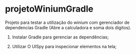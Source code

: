 # projetoWiniumGradle

Projeto para testar a utilização do winium com gerenciador de dependencias Gradle (Abre a calculadora e soma dois digitos).

1) Instalar Gradle para gerenciar as dependências;

2) Utilizar O UISpy para inspecionar elementos na tela;

